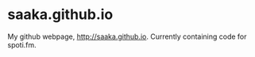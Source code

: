 # saaka.github.io
My github webpage, http://saaka.github.io.
Currently containing code for spoti.fm.
